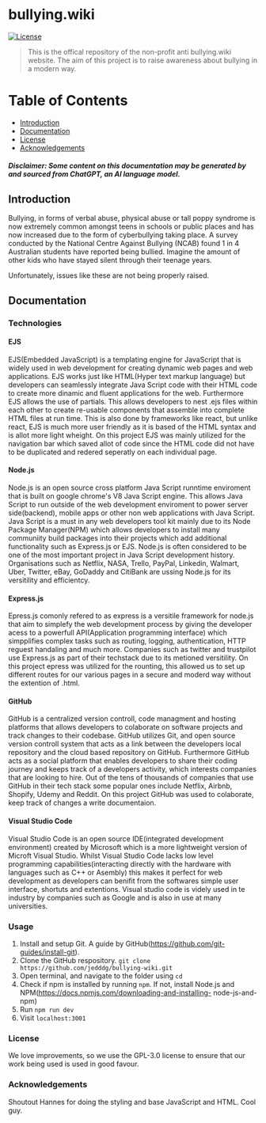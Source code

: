 # bullying.wiki

[![License](https://img.shields.io/badge/license-GPL--3.0-blue)](LICENSE)

> This is the offical repository of the non-profit anti bullying.wiki website. The aim of this project is to raise awareness about bullying in a modern way.

# Table of Contents

- [Introduction](#introduction)
- [Documentation](#documentation)
- [License](#license)
- [Acknowledgements](#acknowledgements)

##### Disclaimer: Some content on this documentation may be generated by and sourced from ChatGPT, an AI language model.

## Introduction

Bullying, in forms of verbal abuse, physical abuse or tall poppy syndrome is now extremely common amongst teens in schools or public places and has now increased due to the form of cyberbullying taking place. A survey conducted by the National Centre Against Bullying (NCAB) found 1 in 4 Australian students have reported being bullied. Imagine the amount of other kids who have stayed silent through their teenage years.

Unfortunately, issues like these are not being properly raised.

## Documentation

### Technologies

#### EJS
EJS(Embedded JavaScript) is a templating engine for JavaScript that is widely used in web development for creating dynamic web pages and web applications. EJS works just like HTML(Hyper text markup language) but developers can seamlessly integrate Java Script code with their HTML code to create more dinamic and fluent applications for the web. Furthermore EJS allows the use of partials. This allows developers to nest .ejs files within each other to create re-usable components that assemble into complete HTML files at run time. This is also done by frameworks like react, but unlike react, EJS is much more user friendly as it is based of the HTML syntax and is allot more light wheight. 
On this project EJS was mainly utilized for the navigation bar which saved allot of code since the HTML code did not have to be duplicated and redered seperatly on each individual page.

#### Node.js
Node.js is an open source cross platform Java Script runntime enviroment that is built on google chrome's V8 Java Script engine. This allows Java Script to run outside of the web development enviroment to power server side(backend), mobile apps or other non web applications with Java Script. Java Script is a must in any web developers tool kit mainly due to its Node Package Manager(NPM) which allows developers to install many communiity build packages into their projects which add additional functionality such as Express.js or EJS. Node.js is often considered to be one of the most important project in Java Script development history. Organisations such as Netflix, NASA, Trello, PayPal, Linkedin, Walmart, Uber, Twitter, eBay, GoDaddy and CitiBank are ussing Node.js for its versitility and efficientcy. 

#### Express.js
Epress.js comonly refered to as express is a versitile framework for node.js that aim to simplefy the web development process by giving the developer acess to a powerfull API(Application programming interface) which simpplifies complex tasks such as routing, logging, authentication, HTTP reguest handaling and much more. Companies such as twitter and trustpilot use Express.js as part of their techstack due to its metioned versitility. 
On this project epress was utilized for the rounting, this allowed us to set up different routes for our various pages in a secure and moderd way without the extention of .html.

#### GitHub
GitHub is a centralized version controll, code managment and hosting platforms that allows developers to colaborate on software projects and track changes to their codebase. GitHub utilizes Git, and open source version controll system that acts as a link between the developers local repository and the cloud based repository on GitHub. Furthermore GitHub acts as a social platform that enables developers to share their coding journey and keeps track of a developers activity, which interests companies that are looking to hire. Out of the tens of thousands of companies that use GitHub in their tech stack some popular ones include Netflix, Airbnb, Shopify, Udemy and Reddit.
On this project GitHub was used to colaborate, keep track of changes a write documentaion. 

#### Visual Studio Code
Visual Studio Code is an open source IDE(integrated development environment) created by Microsoft which is a more lightweight version of Microft Visual Studio. Whilst Visual Studio Code lacks low level programming capabilities(interacting directly with the hardware with languages such as C++ or Asembly) this makes it perfect for web development as developers can benifit from the softwares simple user interface, shortuts and extentions. Visual studio code is videly used in te industry by companies such as Google and is also in use at many universities.

### Usage
  1. Install and setup Git. A guide by GitHub(https://github.com/git-guides/install-git).
  2. Clone the GitHub respository. ```` git clone https://github.com/jedddg/bullying-wiki.git ```` 
  3. Open terminal, and navigate to the folder using ````cd````
  4. Check if npm is installed by running ````npm````. If not, install Node.js and NPM(https://docs.npmjs.com/downloading-and-installing-     node-js-and-npm)
  5. Run ````npm run dev````
  6. Visit ````localhost:3001````

### License

We love improvements, so we use the GPL-3.0 license to ensure that our work being used is used in good favour.

### Acknowledgements

Shoutout Hannes for doing the styling and base JavaScript and HTML. Cool guy.

